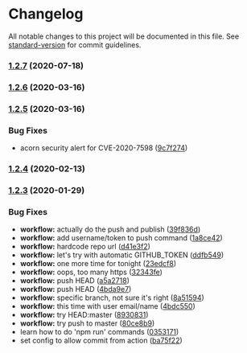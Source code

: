 # Changelog

All notable changes to this project will be documented in this file. See [standard-version](https://github.com/conventional-changelog/standard-version) for commit guidelines.

### [1.2.7](https://github.com/olore/jaycue/compare/v1.2.6...v1.2.7) (2020-07-18)

### [1.2.6](https://github.com/olore/jaycue/compare/v1.2.5...v1.2.6) (2020-03-16)

### [1.2.5](https://github.com/olore/jaycue/compare/v1.2.4...v1.2.5) (2020-03-16)


### Bug Fixes

* acorn security alert for CVE-2020-7598 ([9c7f274](https://github.com/olore/jaycue/commit/9c7f274ef209397637d899e6ebaa469550f1e646))

### [1.2.4](https://github.com/olore/jaycue/compare/v1.2.3...v1.2.4) (2020-02-13)

### [1.2.3](https://github.com/olore/jaycue/compare/v1.2.0...v1.2.3) (2020-01-29)


### Bug Fixes

* **workflow:** actually do the push and publish ([39f836d](https://github.com/olore/jaycue/commit/39f836de06f0b660b9b730cf332d2e734d6dbe67))
* **workflow:** add username/token to push command ([1a8ce42](https://github.com/olore/jaycue/commit/1a8ce42ac7949907e8298abc1ad77e0913e3664d))
* **workflow:** hardcode repo url ([d41e3f2](https://github.com/olore/jaycue/commit/d41e3f21dbd2e8ef35e63d3c81e759b975b68d67))
* **workflow:** let's try with automatic GITHUB_TOKEN ([ddfb549](https://github.com/olore/jaycue/commit/ddfb549f8293dae11eb884bfd994bd86c1f43bc5))
* **workflow:** one more time for tonight ([23edcf8](https://github.com/olore/jaycue/commit/23edcf854796b3aa9c3bedacb1fa4aad06ffb8e0))
* **workflow:** oops, too many https ([32343fe](https://github.com/olore/jaycue/commit/32343fe2108a44f88df5cc6c3da4260b73401dea))
* **workflow:** push HEAD ([a5a2718](https://github.com/olore/jaycue/commit/a5a2718727bbf640fffa1f9ca7558b2721c0e786))
* **workflow:** push HEAD ([4bda9e7](https://github.com/olore/jaycue/commit/4bda9e751b679fb5e649f8f7f6f4a6992ed1818e))
* **workflow:** specific branch, not sure it's right ([8a51594](https://github.com/olore/jaycue/commit/8a51594163ee40e03bc0504515aaaffd458a132b))
* **workflow:** this time with user email/name ([4bdc550](https://github.com/olore/jaycue/commit/4bdc550e930a239276e9ef85622bb5323cc8083a))
* **workflow:** try HEAD:master ([8930831](https://github.com/olore/jaycue/commit/8930831fdbc88b283505af9fa1b4f568b22a26f6))
* **workflow:** try push to master ([80ce8b9](https://github.com/olore/jaycue/commit/80ce8b98ef8e51e76841f3b857c1764ecce39f09))
* learn how to do 'npm run' commands ([0353171](https://github.com/olore/jaycue/commit/0353171437e0f3f922c7de336105eb102b9580d2))
* set config to allow commit from action ([ba75f22](https://github.com/olore/jaycue/commit/ba75f2239a0bdceb67164149fc0732174c9c2d49))
